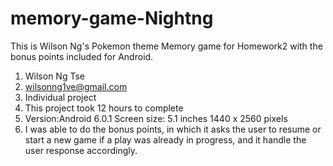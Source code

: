 # memory-game-Nightng

This is Wilson Ng's Pokemon theme Memory game for Homework2 with the bonus points included for Android.

1. Wilson Ng Tse
2. wilsonng1ve@gmail.com
3. Individual project
4. This project took 12 hours to complete
5. Version:Android 6.0.1
Screen size: 5.1 inches 1440 x 2560 pixels
6. I was able to do the bonus points, in which it asks the user to resume or start a new game if a play was already in progress, and it handle the user response accordingly.